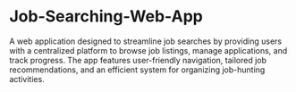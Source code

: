 # Job-Searching-Web-App
A web application designed to streamline job searches by providing users with a centralized platform to browse job listings, manage applications, and track progress. The app features user-friendly navigation, tailored job recommendations, and an efficient system for organizing job-hunting activities.
